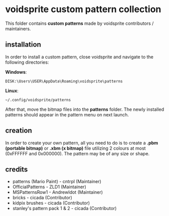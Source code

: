 # voidsprite custom pattern collection

This folder contains **custom patterns** made by voidsprite contributors / maintainers. 

## installation

In order to install a custom pattern, close voidsprite and navigate to the following directories:

**Windows**:

```DISK:\Users\USER\AppData\Roaming\voidsprite\patterns```

**Linux**:

```~/.config/voidsprite/patterns```

After that, move the bitmap files into the **patterns** folder. The newly installed patterns should appear in the pattern menu on next launch.

## creation

In order to create your own pattern, all you need to do is to create a **.pbm (portable bitmap)** or **.xbm (x bitmap)** file utilizing 2 colours at most (0xFFFFFF and 0x000000).
The pattern may be of any size or shape.

## credits

* patterns (Mario Paint) - cntrpl (Maintainer)
* OfficialPatterns - ZLD1 (Maintainer)
* MSPatternsRow1 - AndrewIdot (Maintainer)
* bricks - cicada (Contributor)
* kidpix brushes - cicada (Contributor)
* stanley's pattern pack 1 & 2 - cicada (Contributor)